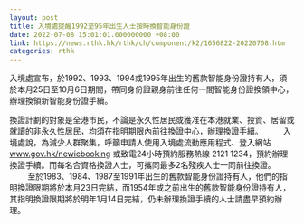 ```yaml
---
layout: post
title: 入境處提醒1992至95年出生人士按時換智能身份證
date: 2022-07-08 15:01:01.000000000 +08:00
link: https://news.rthk.hk/rthk/ch/component/k2/1656822-20220708.htm
categories: rthk
---
```


入境處宣布，於1992、1993、1994或1995年出生的舊款智能身份證持有人，須於本月25日至10月6日期間，帶同身份證親身前往任何一間智能身份證換領中心，辦理換領新智能身份證手續。

換證計劃的對象是全港市民，不論是永久性居民或獲准在本港就業、投資、居留或就讀的非永久性居民，均須在指明期限內前往換證中心，辦理換證手續。
　　 
入境處說，為減少人群聚集，呼籲申請人使用入境處流動應用程式、登入網站 www.gov.hk/newicbooking 或致電24小時預約服務熱線 2121 1234，預約辦理換證手續。而每名合資格換證人士，可攜同最多2名殘疾人士一同前往換證。
　　 
至於1983、1984、1987至1991年出生的舊款智能身份證持有人，他們的指明換證限期將於本月23日完結，而1954年或之前出生的舊款智能身份證持有人，其指明換證限期將於明年1月14日完結，仍未辦理換證手續的人士請盡早預約辦理。
